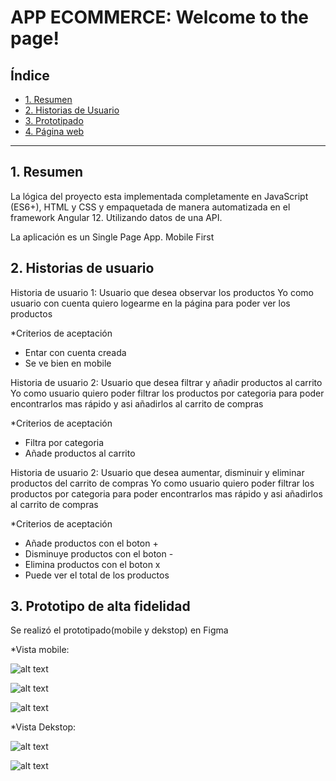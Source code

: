 # APP ECOMMERCE: Welcome to the page!

## Índice

* [1. Resumen](#1-resumen)
* [2. Historias de Usuario](#2-historias-de-usuario)
* [3. Prototipado](#3-prototipado)
* [4. Página web](#4-página-web)

***

## 1. Resumen

La lógica del proyecto esta implementada completamente en JavaScript (ES6+), HTML y CSS y empaquetada de manera automatizada en el framework Angular 12. Utilizando datos de una API.

La aplicación es un Single Page App. Mobile First

## 2. Historias de usuario

Historia de usuario 1: Usuario que desea observar los productos
Yo como usuario con cuenta quiero logearme en la página para poder ver los productos

*Criterios de aceptación
- Entar con cuenta creada
- Se ve bien en mobile

Historia de usuario 2: Usuario que desea filtrar y añadir productos al carrito
Yo como usuario quiero poder filtrar los productos por categoria para poder encontrarlos mas rápido y asi añadirlos al carrito de compras

*Criterios de aceptación
- Filtra por categoria
- Añade productos al carrito

Historia de usuario 2: Usuario que desea aumentar, disminuir y eliminar productos del carrito de compras
Yo como usuario quiero poder filtrar los productos por categoria para poder encontrarlos mas rápido y asi añadirlos al carrito de compras

*Criterios de aceptación
- Añade productos con el boton +
- Disminuye productos con el boton -
- Elimina productos con el boton x
- Puede ver el total de los productos

## 3. Prototipo de alta fidelidad
Se realizó el prototipado(mobile y dekstop) en Figma

*Vista mobile:

![alt text](reto-tech/src/assets/img/mobile1.svg)

![alt text](reto-tech/src/assets/img/mobile2.svg)

![alt text](reto-tech/src/assets/img/mobile3.svg)


*Vista Dekstop:

![alt text](reto-tech/src/assets/img/dekstop1.svg)

![alt text](reto-tech/src/assets/img/dekstop2.svg)

